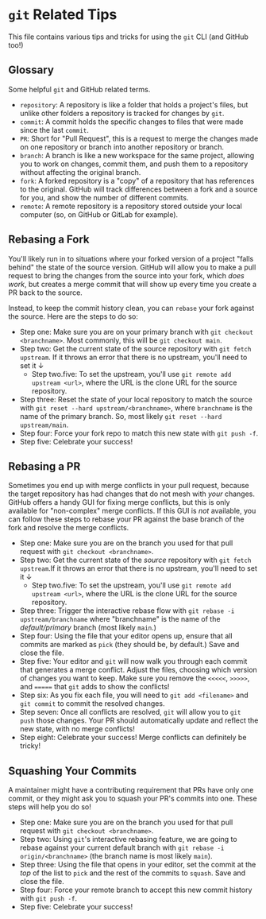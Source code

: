 # `git` Related Tips

This file contains various tips and tricks for using the `git` CLI (and GitHub too!)

## Glossary

Some helpful `git` and GitHub related terms.

- `repository`: A repository is like a folder that holds a project's files, but unlike other folders a repository is tracked for changes by `git`.
- `commit`: A commit holds the specific changes to files that were made since the last `commit`.
- `PR`: Short for "Pull Request", this is a request to merge the changes made on one repository or branch into another repository or branch.
- `branch`: A branch is like a new workspace for the same project, allowing you to work on changes, commit them, and push them to a repository without affecting the original branch.
- `fork`: A forked repository is a "copy" of a repository that has references to the original. GitHub will track differences between a fork and a source for you, and show the number of different commits.
- `remote`: A remote repository is a repository stored outside your local computer (so, on GitHub or GitLab for example).

## Rebasing a Fork

You'll likely run in to situations where your forked version of a project "falls behind" the state of the source version. GitHub will allow you to make a pull request to bring the changes from the source into your fork, which _does work_, but creates a merge commit that will show up every time you create a PR back to the source.

Instead, to keep the commit history clean, you can `rebase` your fork against the source. Here are the steps to do so:

- Step one: Make sure you are on your primary branch with `git checkout <branchname>`. Most commonly, this will be `git checkout main`.
- Step two: Get the current state of the source repository with `git fetch upstream`. If it throws an error that there is no upstream, you'll need to set it ↓
  - Step two.five: To set the upstream, you'll use `git remote add upstream <url>`, where the URL is the clone URL for the source repository.
- Step three: Reset the state of your local repository to match the source with `git reset --hard upstream/<branchname>`, where `branchname` is the name of the primary branch. So, most likely `git reset --hard upstream/main`.
- Step four: Force your fork repo to match this new state with `git push -f`.
- Step five: Celebrate your success!

## Rebasing a PR

Sometimes you end up with merge conflicts in your pull request, because the target repository has had changes that do not mesh with _your_ changes. GitHub offers a handy GUI for fixing merge conflicts, but this is only available for "non-complex" merge conflicts. If this GUI is _not_ available, you can follow these steps to rebase your PR against the base branch of the fork and resolve the merge conflicts.

- Step one: Make sure you are on the branch you used for that pull request with `git checkout <branchname>`.
- Step two: Get the current state of the _source_ repository with `git fetch upstream`.If it throws an error that there is no upstream, you'll need to set it ↓
  - Step two.five: To set the upstream, you'll use `git remote add upstream <url>`, where the URL is the clone URL for the source repository.
- Step three: Trigger the interactive rebase flow with `git rebase -i upstream/branchname` where "branchname" is the name of the *default/primary* branch (most likely `main`.)
- Step four: Using the file that your editor opens up, ensure that all commits are marked as `pick` (they should be, by default.) Save and close the file.
- Step five: Your editor and `git` will now walk you through each commit that generates a merge conflict. Adjust the files, choosing which version of changes you want to keep. Make sure you remove the `<<<<<`, `>>>>>`, and `=====` that `git` adds to show the conflicts!
- Step six: As you fix each file, you will need to `git add <filename>` and `git commit` to commit the resolved changes.
- Step seven: Once all conflicts are resolved, `git` will allow you to `git push` those changes. Your PR should automatically update and reflect the new state, with no merge conflicts!
- Step eight: Celebrate your success! Merge conflicts can definitely be tricky!

## Squashing Your Commits

A maintainer might have a contributing requirement that PRs have only one commit, or they might ask you to squash your PR's commits into one. These steps will help you do so!

- Step one: Make sure you are on the branch you used for that pull request with `git checkout <branchname>`.
- Step two: Using `git`'s interactive rebasing feature, we are going to rebase against your current default branch with `git rebase -i origin/<branchname>` (the branch name is most likely `main`).
- Step three: Using the file that opens in your editor, set the commit at the *top* of the list to `pick` and the rest of the commits to `squash`. Save and close the file.
- Step four: Force your remote branch to accept this new commit history with `git push -f`.
- Step five: Celebrate your success!
